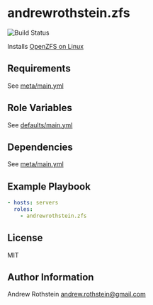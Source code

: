 andrewrothstein.zfs
=========
![Build Status](https://github.com/andrewrothstein/ansible-zfs/actions/workflows/build.yml/badge.svg)

Installs [OpenZFS on Linux](https://github.com/openzfs/zfs/wiki)

Requirements
------------

See [meta/main.yml](meta/main.yml)

Role Variables
--------------

See [defaults/main.yml](defaults/main.yml)

Dependencies
------------

See [meta/main.yml](meta/main.yml)

Example Playbook
----------------

```yml
- hosts: servers
  roles:
    - andrewrothstein.zfs
```

License
-------

MIT

Author Information
------------------

Andrew Rothstein <andrew.rothstein@gmail.com>
